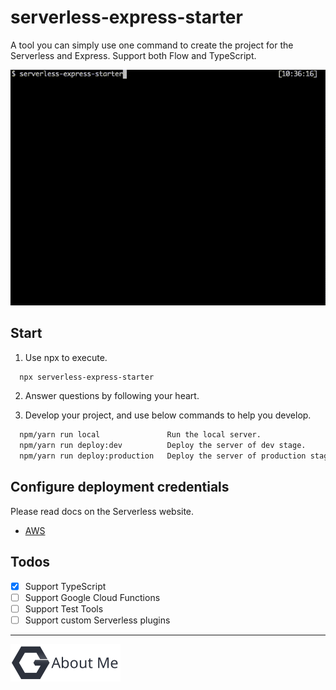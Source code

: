 # serverless-express-starter

A tool you can simply use one command to create the project for the Serverless and Express. Support both Flow and TypeScript.

<img src="https://raw.githubusercontent.com/ambisign-gavin/serverless-express-starter/master/demo.gif" width="600"/>

## Start

1. Use npx to execute.

```sh
  npx serverless-express-starter
```

2. Answer questions by following your heart.

3. Develop your project, and use below commands to help you develop.

```sh
  npm/yarn run local               Run the local server.
  npm/yarn run deploy:dev          Deploy the server of dev stage.
  npm/yarn run deploy:production   Deploy the server of production stage.
```

## Configure deployment credentials

Please read docs on the Serverless website.
- [AWS](https://serverless.com/framework/docs/providers/aws/guide/credentials/)



## Todos

- [x] Support TypeScript
- [ ] Support Google Cloud Functions
- [ ] Support Test Tools
- [ ] Support custom Serverless plugins

<hr/>

<a href="https://www.gavinwang.net" target="_blank">
  <img src="https://raw.githubusercontent.com/ambisign-gavin/about-me-footer-for-docs/master/aboutFooter.png" height="60"/>
</a>
